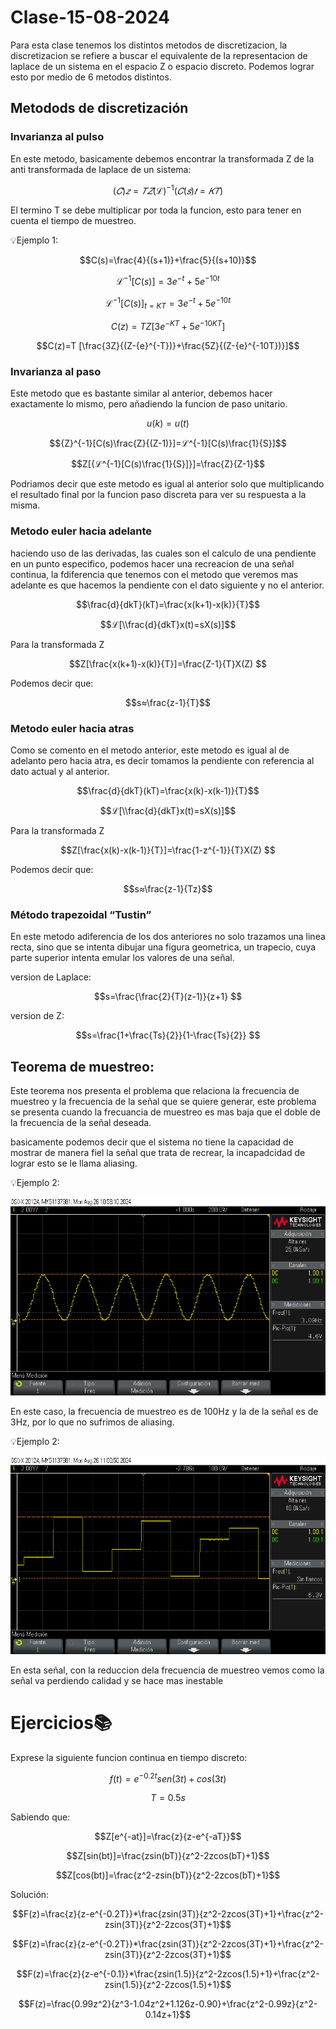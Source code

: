 # Clase-15-08-2024

Para esta clase tenemos los distintos metodos de discretizacion, la discretizacion se refiere a buscar el equivalente de la representacion de laplace de un sistema en el espacio Z o espacio discreto. Podemos lograr esto por medio de 6 metodos distintos.

## Metodods de discretización 

### Invarianza al pulso
En este metodo, basicamente debemos encontrar la transformada Z de la anti transformada de laplace de un sistema:

$$(𝐶)𝑧 =𝑇𝑍{(ℒ)^{-1}(𝐶(𝑠)}𝑡=𝐾𝑇)$$

El termino T se debe multiplicar por toda la funcion, esto para tener en cuenta el tiempo de muestreo.

💡Ejemplo 1: 

$$C(s)=\frac{4}{(s+1)}+\frac{5}{(s+10)}$$

$$ℒ^{-1}[C(s)]={3e}^{-t}+{5e}^{-10t}$$

$$ℒ^{-1}[C(s)]_{t=KT}={3e}^{-t}+{5e}^{-10t}$$

$$C(z)=T Z[{3e}^{-KT}+{5e}^{-10KT}]$$

$$C(z)=T [\frac{3Z}{(Z-{e}^{-T})}+\frac{5Z}{(Z-{e}^{-10T})}]$$

### Invarianza al paso

Este metodo que es bastante similar al anterior, debemos hacer exactamente lo mismo, pero añadiendo la funcion de paso unitario.

$$ u(k)=u(t) $$

$${Z}^{-1}[C(s)\frac{Z}{(Z-1)}]=ℒ^{-1}[C(s)\frac{1}{S}]$$

$$Z[{ℒ^{-1}[C(s)\frac{1}{S}]}]=\frac{Z}{Z-1}$$

Podriamos decir que este metodo es igual al anterior solo que multiplicando el resultado final por la funcion paso discreta para ver su respuesta a la misma.

### Metodo euler hacia adelante

haciendo uso de las derivadas, las cuales son el calculo de una pendiente en un punto especifico, podemos hacer una recreacion de una señal continua, la fdiferencia que tenemos con el metodo que veremos mas adelante es que hacemos la pendiente con el dato siguiente y no el anterior.

$$\frac{d}{dkT}(kT)=\frac{x(k+1)-x(k)}{T}$$

$$ℒ[\\frac{d}{dkT}x(t)=sX(s)]$$

Para la transformada Z

$$Z[\frac{x(k+1)-x(k)}{T}]=\frac{Z-1}{T}X(Z) $$

Podemos decir que:

$$s≈\frac{z-1}{T}$$

### Metodo euler hacia atras

Como se comento en el metodo anterior, este metodo es igual al de adelanto pero hacia atra, es decir tomamos la pendiente con referencia al dato actual y al anterior.

$$\frac{d}{dkT}(kT)=\frac{x(k)-x(k-1)}{T}$$

$$ℒ[\\frac{d}{dkT}x(t)=sX(s)]$$

Para la transformada Z

$$Z[\frac{x(k)-x(k-1)}{T}]=\frac{1-z^{-1}}{T}X(Z) $$

Podemos decir que:

$$s≈\frac{z-1}{Tz}$$

### Método trapezoidal “Tustin”

En este metodo adiferencia de los dos anteriores no solo trazamos una linea recta, sino que se intenta dibujar una figura geometrica, un trapecio, cuya parte superior intenta emular los valores de una señal.

version de Laplace:

$$s=\frac{\frac{2}{T}(z-1)}{z+1} $$

version de Z:

$$s=\frac{1+\frac{Ts}{2}}{1-\frac{Ts}{2}} $$

## Teorema de muestreo:

Este teorema nos presenta el problema que relaciona la frecuencia de muestreo y la frecuencia de la señal que se quiere generar, este problema se presenta cuando la frecuancia de muestreo es mas baja que el doble de la frecuencia de  la señal deseada.

basicamente podemos decir que el sistema no tiene la capacidad de mostrar de manera fiel la señal que trata de recrear, la incapadcidad de lograr esto se le llama aliasing.

💡Ejemplo 2: 


![Señal seno discretizada](/lab1C.D/scope_2.png)

En este caso, la frecuencia de muestreo es de 100Hz y la de la señal es de 3Hz, por lo que no sufrimos de aliasing.

💡Ejemplo 2: 

![Señal seno discretizada](/lab1C.D/scope_5.png)

En esta señal, con la reduccion dela frecuencia de muestreo vemos como la señal va perdiendo calidad y se hace mas inestable

# Ejercicios📚

Exprese la siguiente funcion continua en tiempo discreto:

$$f(t)=e^{-0.2t}sen(3t)+cos(3t)$$

$$T=0.5s$$

Sabiendo que:

$$Z[e^{-at}]=\frac{z}{z-e^{-aT}}$$

$$Z[sin(bt)]=\frac{zsin(bT)}{z^2-2zcos(bT)+1}$$

$$Z[cos(bt)]=\frac{z^2-zsin(bT)}{z^2-2zcos(bT)+1}$$

Solución:

$$F(z)=\frac{z}{z-e^{-0.2T}}*\frac{zsin(3T)}{z^2-2zcos(3T)+1}+\frac{z^2-zsin(3T)}{z^2-2zcos(3T)+1}$$

$$F(z)=\frac{z}{z-e^{-0.2T}}*\frac{zsin(3T)}{z^2-2zcos(3T)+1}+\frac{z^2-zsin(3T)}{z^2-2zcos(3T)+1}$$

$$F(z)=\frac{z}{z-e^{-0.1}}*\frac{zsin(1.5)}{z^2-2zcos(1.5)+1}+\frac{z^2-zsin(1.5)}{z^2-2zcos(1.5)+1}$$

$$F(z)=\frac{0.99z^2}{z^3-1.04z^2+1.126z-0.90}+\frac{z^2-0.99z}{z^2-0.14z+1}$$
